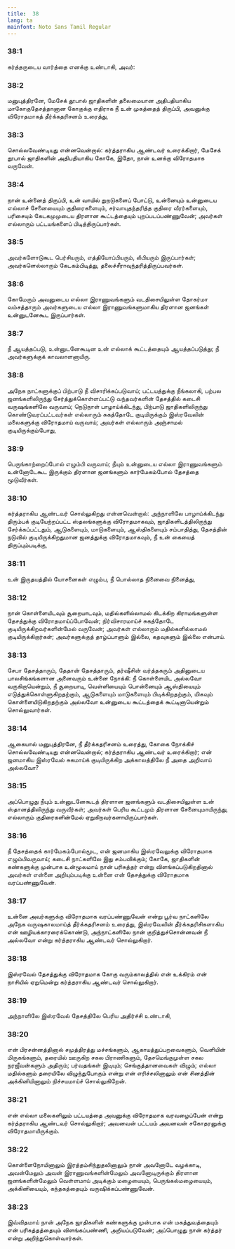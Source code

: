 ```yaml
---
title:  38
lang: ta
mainfont: Noto Sans Tamil Regular
---
```


###  38:1

கர்த்தருடைய வார்த்தை எனக்கு உண்டாகி, அவர்:

###  38:2

மனுபுத்திரனே, மேசேக் தூபால் ஜாதிகளின் தலைமையான அதிபதியாகிய மாகோகுதேசத்தானான கோகுக்கு எதிராக நீ உன் முகத்தைத் திருப்பி, அவனுக்கு விரோதமாகத் தீர்க்கதரிசனம் உரைத்து,

###  38:3

சொல்லவேண்டியது என்னவென்றால்: கர்த்தராகிய ஆண்டவர் உரைக்கிறார், மேசேக் தூபால் ஜாதிகளின் அதிபதியாகிய கோகே, இதோ, நான் உனக்கு விரோதமாக வருவேன்.

###  38:4

நான் உன்னைத் திருப்பி, உன் வாயில் துறடுகளைப் போட்டு, உன்னையும் உன்னுடைய எல்லாச் சேனையையும் குதிரைகளையும், சர்வாயுதந்தரித்த குதிரை வீரர்களையும், பரிசையும் கேடகமுமுடைய திரளான கூட்டத்தையும் புறப்படப்பண்ணுவேன்; அவர்கள் எல்லாரும் பட்டயங்களைப் பிடித்திருப்பார்கள்.

###  38:5

அவர்களோடுகூட பெர்சியரும், எத்தியோப்பியரும், லீபியரும் இருப்பார்கள்; அவர்களெல்லாரும் கேடகம்பிடித்து, தலைச்சீராவுந்தரித்திருப்பவர்கள்.

###  38:6

கோமேரும் அவனுடைய எல்லா இராணுவங்களும் வடதிசையிலுள்ள தோகர்மா வம்சத்தாரும் அவர்களுடைய எல்லா இராணுவங்களுமாகிய திரளான ஜனங்கள் உன்னுடனேகூட இருப்பார்கள்.

###  38:7

நீ ஆயத்தப்படு, உன்னுடனேகூடின உன் எல்லாக் கூட்டத்தையும் ஆயத்தப்படுத்து; நீ அவர்களுக்குக் காவலாளனாயிரு.

###  38:8

அநேக நாட்களுக்குப் பிற்பாடு நீ விசாரிக்கப்படுவாய்; பட்டயத்துக்கு நீங்கலாகி, பற்பல ஜனங்களிலிருந்து சேர்த்துக்கொள்ளப்பட்டு வந்தவர்களின் தேசத்தில் கடைசி வருஷங்களிலே வருவாய்; நெடுநாள் பாழாய்க்கிடந்து, பிற்பாடு ஜாதிகளிலிருந்து கொண்டுவரப்பட்டவர்கள் எல்லாரும் சுகத்தோடே குடியிருக்கும் இஸ்ரவேலின் மலைகளுக்கு விரோதமாய் வருவாய்; அவர்கள் எல்லாரும் அஞ்சாமல் குடியிருக்கும்போது,

###  38:9

பெருங்காற்றைப்போல் எழும்பி வருவாய்; நீயும் உன்னுடைய எல்லா இராணுவங்களும் உன்னோடேகூட இருக்கும் திரளான ஜனங்களும் கார்மேகம்போல் தேசத்தை மூடுவீர்கள்.

###  38:10

கர்த்தராகிய ஆண்டவர் சொல்லுகிறது என்னவென்றால்: அந்நாளிலே பாழாய்க்கிடந்து திரும்பக் குடியேற்றப்பட்ட ஸ்தலங்களுக்கு விரோதமாகவும், ஜாதிகளிடத்திலிருந்து சேர்க்கப்பட்டதும், ஆடுகளையும், மாடுகளையும், ஆஸ்திகளையும் சம்பாதித்து, தேசத்தின் நடுவில் குடியிருக்கிறதுமான ஜனத்துக்கு விரோதமாகவும், நீ உன் கையைத் திருப்பும்படிக்கு,

###  38:11

உன் இருதயத்தில் யோசனைகள் எழும்ப, நீ பொல்லாத நினைவை நினைத்து,

###  38:12

நான் கொள்ளையிடவும் சூறையாடவும், மதில்களில்லாமல் கிடக்கிற கிராமங்களுள்ள தேசத்துக்கு விரோதமாய்ப்போவேன்; நிர்விசாரமாய்ச் சுகத்தோடே குடியிருக்கிறவர்களின்மேல் வருவேன்; அவர்கள் எல்லாரும் மதில்களில்லாமல் குடியிருக்கிறார்கள்; அவர்களுக்குத் தாழ்ப்பாளும் இல்லை, கதவுகளும் இல்லை என்பாய்.

###  38:13

சேபா தேசத்தாரும், தேதான் தேசத்தாரும், தர்ஷீசின் வர்த்தகரும் அதினுடைய பாலசிங்கங்களான அனைவரும் உன்னை நோக்கி: நீ கொள்ளையிட அல்லவோ வருகிறாயென்றும், நீ சூறையாடி, வெள்ளியையும் பொன்னையும் ஆஸ்தியையும் எடுத்துக்கொள்ளுகிறதற்கும், ஆடுகளையும் மாடுகளையும் பிடிக்கிறதற்கும், மிகவும் கொள்ளையிடுகிறதற்கும் அல்லவோ உன்னுடைய கூட்டத்தைக் கூட்டினாயென்றும் சொல்லுவார்கள்.

###  38:14

ஆகையால் மனுபுத்திரனே, நீ தீர்க்கதரிசனம் உரைத்து, கோகை நோக்கிச் சொல்லவேண்டியது என்னவென்றால்; கர்த்தராகிய ஆண்டவர் உரைக்கிறார்; என் ஜனமாகிய இஸ்ரவேல் சுகமாய்க் குடியிருக்கிற அக்காலத்திலே நீ அதை அறிவாய் அல்லவோ?

###  38:15

அப்பொழுது நீயும் உன்னுடனேகூடத் திரளான ஜனங்களும் வடதிசையிலுள்ள உன் ஸ்தானத்திலிருந்து வருவீர்கள்; அவர்கள் பெரிய கூட்டமும் திரளான சேனையுமாயிருந்து, எல்லாரும் குதிரைகளின்மேல் ஏறுகிறவர்களாயிருப்பார்கள்.

###  38:16

நீ தேசத்தைக் கார்மேகம்போல்மூட, என் ஜனமாகிய இஸ்ரவேலுக்கு விரோதமாக எழும்பிவருவாய்; கடைசி நாட்களிலே இது சம்பவிக்கும்; கோகே, ஜாதிகளின் கண்களுக்கு முன்பாக உன்மூலமாய் நான் பரிசுத்தர் என்று விளங்கப்படுகிறதினால் அவர்கள் என்னை அறியும்படிக்கு உன்னை என் தேசத்துக்கு விரோதமாக வரப்பண்ணுவேன்.

###  38:17

உன்னை அவர்களுக்கு விரோதமாக வரப்பண்ணுவேன் என்று பூர்வ நாட்களிலே அநேக வருஷகாலமாய்த் தீர்க்கதரிசனம் உரைத்து, இஸ்ரவேலின் தீர்க்கதரிசிகளாகிய என் ஊழியக்காரரைக்கொண்டு, அந்நாட்களிலே நான் குறித்துச்சொன்னவன் நீ அல்லவோ என்று கர்த்தராகிய ஆண்டவர் சொல்லுகிறார்.

###  38:18

இஸ்ரவேல் தேசத்துக்கு விரோதமாக கோகு வரும்காலத்தில் என் உக்கிரம் என் நாசியில் ஏறுமென்று கர்த்தராகிய ஆண்டவர் சொல்லுகிறார்.

###  38:19

அந்நாளிலே இஸ்ரவேல் தேசத்திலே பெரிய அதிர்ச்சி உண்டாகி,

###  38:20

என் பிரசன்னத்தினால் சமுத்திரத்து மச்சங்களும், ஆகாயத்துப்பறவைகளும், வெளியின் மிருகங்களும், தரையில் ஊருகிற சகல பிராணிகளும், தேசமெங்குமுள்ள சகல நரஜீவன்களும் அதிரும்; பர்வதங்கள் இடியும்; செங்குத்தானவைகள் விழும்; எல்லா மதில்களும் தரையிலே விழுந்துபோகும் என்று என் எரிச்சலினாலும் என் சினத்தின் அக்கினியினாலும் நிச்சயமாய்ச் சொல்லுகிறேன்.

###  38:21

என் எல்லா மலைகளிலும் பட்டயத்தை அவனுக்கு விரோதமாக வரவழைப்பேன் என்று கர்த்தராகிய ஆண்டவர் சொல்லுகிறார்; அவனவன் பட்டயம் அவனவன் சகோதரனுக்கு விரோதமாயிருக்கும்.

###  38:22

கொள்ளைநோயினாலும் இரத்தம்சிந்துதலினாலும் நான் அவனோடே வழக்காடி, அவன்மேலும் அவன் இராணுவங்களின்மேலும் அவனோடிருக்கும் திரளான ஜனங்களின்மேலும் வெள்ளமாய் அடிக்கும் மழையையும், பெருங்கல்மழையையும், அக்கினியையும், கந்தகத்தையும் வருஷிக்கப்பண்ணுவேன்.

###  38:23

இவ்விதமாய் நான் அநேக ஜாதிகளின் கண்களுக்கு முன்பாக என் மகத்துவத்தையும் என் பரிசுத்தத்தையும் விளங்கப்பண்ணி, அறியப்படுவேன்; அப்பொழுது நான் கர்த்தர் என்று அறிந்துகொள்வார்கள்.

